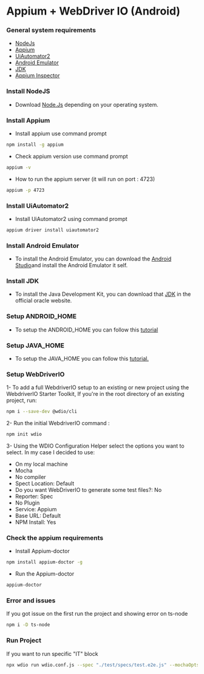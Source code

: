 # Appium + WebDriver IO (Android)

### General system requirements
* [NodeJs](https://nodejs.org/en)
* [Appium](https://appium.io/docs/en/latest/quickstart/install/)
* [UiAutomator2](https://www.npmjs.com/package/appium-uiautomator2-driver)
* [Android Emulator](https://developer.android.com/studio?gad_source=1&gclid=CjwKCAjwnK60BhA9EiwAmpHZw-c6gZjqeExIEHFMDgEqPcALSF8khoR6m_EZa7X2G1g8BVdgyR2OABoCoBcQAvD_BwE&gclsrc=aw.ds)
* [JDK](https://www.oracle.com/id/java/technologies/downloads/#jdk22-windows)
* [Appium Inspector](https://github.com/appium/appium-inspector)

### Install NodeJS
* Download [Node.Js](https://nodejs.org/dist/v20.15.1/node-v20.15.1-x64.msi) depending on your operating system.

### Install Appium
* Install appium use command prompt
```bash
npm install -g appium
```
* Check appium version use command prompt
```bash
appium -v
```
* How to run the appium server (it will run on port : 4723)
```bash
appium -p 4723
```

### Install UiAutomator2
* Install UiAutomator2 using command prompt
```bash
appium driver install uiautomator2
```

### Install Android Emulator
* To install the Android Emulator, you can download the [Android Studio](https://redirector.gvt1.com/edgedl/android/studio/install/2024.1.1.11/android-studio-2024.1.1.11-windows.exe)and install the Android Emulator it self.

### Install JDK
* To install the Java Development Kit, you can download that [JDK](https://download.oracle.com/java/22/latest/jdk-22_windows-x64_bin.exe) in the official oracle website.

### Setup ANDROID_HOME
* To setup the ANDROID_HOME you can follow this [tutorial](https://stackoverflow.com/questions/26356359/error-android-home-is-not-set-and-android-command-not-in-your-path-you-must)

### Setup JAVA_HOME
* To setup the JAVA_HOME you can follow this [tutorial.](https://docs.oracle.com/en/cloud/saas/enterprise-performance-management-common/diepm/epm_set_java_home_104x6dd63633_106x6dd6441c.html)

### Setup WebDriverIO
1- To add a full WebdriverIO setup to an existing or new project using the WebdriverIO Starter Toolkit, If you're in the root directory of an existing project, run:
```bash
npm i --save-dev @wdio/cli
```
2- Run the initial WebdriverIO command : 
```bash
npm init wdio
```
3- Using the WDIO Configuration Helper select the options you want to select. In my case I decided to use:  
* On my local machine
* Mocha
* No compiler
* Spect Location: Default
* Do you want WebDriverIO to generate some test files?: No
* Reporter: Spec
* No Plugin 
* Service: Appium
* Base URL: Default
* NPM Install: Yes

### Check the appium requirements
* Install Appium-doctor
```bash
npm install appium-doctor -g
```
* Run the Appium-doctor
```bash
appium-doctor
```

### Error and issues
If you got issue on the first run the project and showing error on ts-node
```bash
npm i -D ts-node
```

### Run Project
If you want to run specific "IT" block
```bash
npx wdio run wdio.conf.js --spec "./test/specs/test.e2e.js" --mochaOpts.grep "Failed login with invalid email"
```
